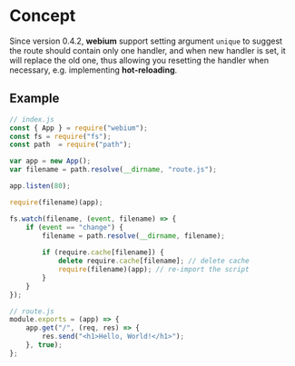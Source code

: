 # Concept

Since version 0.4.2, **webium** support setting argument `unique` to suggest the
route should contain only one handler, and when new handler is set, it will 
replace the old one, thus allowing you resetting the handler when necessary, e.g.
implementing **hot-reloading**.

## Example

```javascript
// index.js
const { App } = require("webium");
const fs = require("fs");
const path  = require("path");

var app = new App();
var filename = path.resolve(__dirname, "route.js");

app.listen(80);

require(filename)(app);

fs.watch(filename, (event, filename) => {
    if (event == "change") {
        filename = path.resolve(__dirname, filename);
        
        if (require.cache[filename]) {
            delete require.cache[filename]; // delete cache
            require(filename)(app); // re-import the script
        }
    }
});
```

```javascript
// route.js
module.exports = (app) => {
    app.get("/", (req, res) => {
        res.send("<h1>Hello, World!</h1>");
    }, true);
};
```